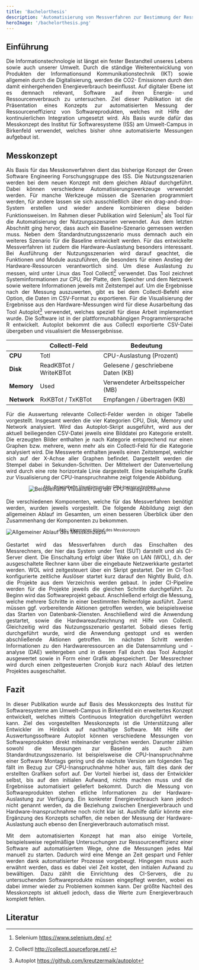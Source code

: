```yaml
---
title: 'Bachelorthesis'
description: 'Automatisierung von Messverfahren zur Bestimmung der Ressourceneffizienz von Software mittels Continuous Integration'
heroImage: '/bachelorthesis.png'
---
```


## Einführung

Die Informationstechnologie ist längst ein fester Bestandteil unseres Lebens sowie
auch unserer Umwelt. Durch die ständige Weiterentwicklung von Produkten der Informationsund Kommunikationstechnik (IKT) sowie allgemein durch die Digitalisierung, werden die CO2-
Emissionen durch den damit einhergehenden Energieverbrauch beeinflusst. Auf digitaler Ebene ist es
demnach relevant, Software auf ihren Energie- und Ressourcenverbrauch zu untersuchen. Ziel dieser
Publikation ist die Präsentation eines Konzepts zur automatisierten Messung der Ressourceneffizienz
von Softwareprodukten, welches mit Hilfe der kontinuierlichen Integration umgesetzt wird. Als
Basis wurde dafür das Messkonzept des Institut für Softwaresysteme (ISS) am Umwelt-Campus
in Birkenfeld verwendet, welches bisher ohne automatisierte Messungen aufgebaut ist.

## Messkonzept

Als Basis für das Messkonverfahren dient das bisherige Konzept der Green Software Engineering Forschungsgruppe des ISS. 
Die Nutzungsszenarien werden bei dem neuen Konzept mit dem gleichen Ablauf durchgeführt. 
Dabei können verschiedene Automatisierungswerkzeuge verwendet werden. Für manche Werkzeuge müssen die Szenarien programmiert
werden, für andere lassen sie sich ausschließlich über ein drag-and-drop-System erstellen und
wieder andere kombinieren diese beiden Funktionsweisen. Im Rahmen dieser Publikation wird Selenium[^Selenium] als Tool für die 
Automatisierung der Nutzungsszenarien verwendet. 
Aus dem letzten Abschnitt ging hervor, dass auch ein Baseline-Szenario
gemessen werden muss. Neben dem Standardnutzungsszenario muss demnach auch ein
weiteres Szenario für die Baseline entwickelt werden.
Für das entwickelte Messverfahren ist zudem die Hardware-Auslastung besonders interessant.
Bei Ausführung der Nutzungsszenarien wird darauf geachtet, die Funktionen und Module
auszuführen, die besonders für einen Anstieg der Hardware-Ressourcen verantwortlich sind.
Um diese Auslastung zu messen, wird unter Linux das Tool Collectl[^Collectl] verwendet. Das
Tool zeichnet Systeminformationen zur CPU, der Platte, dem Speicher und dem Netzwerk
sowie weitere Informationen jeweils mit Zeitstempel auf. Um die Ergebnisse nach
der Messung auszuwerten, gibt es bei dem Collectl-Befehl eine Option, die Daten im
CSV-Format zu exportieren.
Für die Visualisierung der Ergebnisse aus den Hardware-Messungen wird für diese Ausarbeitung das Tool Autoplot[^Autoplot] verwendet, welches
speziell für diese Arbeit implementiert wurde. Die Software ist in der plattformunabhängigen Programmiersprache R entwickelt. 
Autoplot bekommt die aus Collectl exportierte CSV-Datei übergeben und visualisiert die Messergebnisse.

|               | Collectl-Feld          | Bedeutung                          |
|---------------|------------------------|------------------------------------|
| <b>CPU<b>     | Totl                   | CPU-Auslastung (Prozent)           |
| <b>Disk<b>    | ReadKBTot / WriteKBTot | Gelesene / geschriebene Daten (KB) |
| <b>Memory<b>  | Used                   | Verwendeter Arbeitsspeicher (MB)   |
| <b>Network<b> | RxKBTot / TxKBTot      | Empfangen / übertragen (KB)        |

Für die Auswertung relevante Collectl-Felder werden in obiger Tabelle vorgestellt. Insgesamt
werden die vier Kategorien CPU, Disk, Memory und Network analysiert. Wird das Autoplot-Skript ausgeführt, 
wird aus der aktuell beiliegenden CSV-Datei jeweils eine Bilddatei
pro Kategorie erstellt. Die erzeugten Bilder enthalten je nach Kategorie entsprechend nur
einen Graphen bzw. mehrere, wenn mehr als ein Collectl-Feld für die Kategorie analysiert
wird. Die Messwerte enthalten jeweils einen Zeitstempel, welcher sich auf der X-Achse
aller Graphen befindet. Dargestellt werden die Stempel dabei in Sekunden-Schritten. Der
Mittelwert der Datenverteilung wird durch eine rote horizontale Linie dargestellt. Eine
beispielhafte Grafik zur Visualisierung der CPU-Inanspruchnahme zeigt folgende Abbildung.

<div style="box-shadow: var(--box-shadow--light);margin-inline:auto;text-align:center;border-radius:2%">
    <img src="/projects/CPU.png" alt="Beispielhafte Visualisierung der CPU-Inanspruchnahme">
    <p style="padding-bottom:10px;margin-top:-20px;font-size: 75%;text-align:center;">Abb.: Beispielhafte Visualisierung der CPU-Inanspruchnahme</p>
</div>

Die verschiedenen Komponenten, welche für das Messverfahren benötigt werden, wurden jeweils vorgestellt. 
Die folgende Abbildung zeigt den allgemeinen Ablauf im Gesamten, um einen besseren Überblick über den Zusammenhang der Komponenten zu bekommen.

<div style="box-shadow: var(--box-shadow--light);margin-inline:auto;border-radius:2%">
    <img src="/projects/Automated_CI_Ablauf.png" alt="Allgemeiner Ablauf des Messkonzepts">
    <p style="padding-bottom:10px;margin-top:-20px;font-size: 75%;text-align:center;">Abb.: Allgemeiner Ablauf des Messkonzepts</p>
</div>

Gestartet wird das Messverfahren durch das Einschalten des Messrechners, der hier das System under Test (SUT)
darstellt und als CI-Server dient. Die Einschaltung erfolgt über Wake on LAN (WOL), d.h. der
ausgeschaltete Rechner kann über die eingebaute Netzwerkkarte gestartet werden. WOL wird
zeitgesteuert über ein Skript gestartet. Der im CI-Tool konfigurierte zeitliche Auslöser startet
kurz darauf den Nightly Build, d.h. die Projekte aus dem Verzeichnis werden gebaut. In jeder
CI-Pipeline werden für die Projekte jeweils die gleichen Schritte durchgeführt. Zu Beginn
wird das Softwareprojekt gebaut. Anschließend erfolgt die Messung, welche mehrere Schritte
in einer bestimmten Reihenfolge ausführt. Zuerst müssen ggf. vorbereitende Aktionen
getroffen werden, wie beispielsweise das Starten von Datenbank-Diensten. Anschließend
wird die Anwendung gestartet, sowie die Hardwareaufzeichnung mit Hilfe von Collectl.
Gleichzeitig wird das Nutzungsszenario gestartet. Sobald dieses fertig durchgeführt wurde,
wird die Anwendung gestoppt und es werden abschließende Aktionen getroffen. Im nächsten
Schritt werden Informationen zu den Hardwareressourcen an die Datensammlung und -analyse (DAE) weitergeben und in
diesem Fall durch das Tool Autoplot ausgewertet sowie in Form einer Grafik abgespeichert.
Der Messrechner wird durch einen zeitgesteuerten Cronjob kurz nach Ablauf des letzten
Projektes ausgeschaltet.

## Fazit

In dieser Publikation wurde auf Basis des Messkonzepts des Institut für Softwaresysteme
am Umwelt-Campus in Birkenfeld ein erweitertes Konzept entwickelt, welches mittels
Continuous Integration durchgeführt werden kann. Ziel des vorgestellten Messkonzepts
ist die Unterstützung aller Entwickler im Hinblick auf nachhaltige Software. Mit Hilfe der
Auswertungssoftware Autoplot können verschiedene Messungen von Softwareprodukten
direkt miteinander verglichen werden. Darunter zählen sowohl die Messungen zur Baseline
als auch zum Standardnutzungsszenario. Ist beispielsweise die CPU-Inanspruchnahme
einer Software Montags gering und die nächste Version am folgenden Tag fällt im Bezug
zur CPU-Inanspruchnahme höher aus, fällt dies dank der erstellten Grafiken sofort auf.
Der Vorteil hierbei ist, dass der Entwickler selbst, bis auf den initialen Aufwand, nichts
machen muss und die Ergebnisse automatisiert geliefert bekommt. Durch die Messung
von Softwareprodukten stehen etliche Informationen zu der Hardware-Auslastung zur
Verfügung. Ein konkreter Energieverbrauch kann jedoch nicht genannt werden, da die
Beziehung zwischen Energieverbrauch und Hardware-Inanspruchnahme noch nicht klar ist.
Aushilfe dafür könnte eine Ergänzung des Konzepts schaffen, die neben der Messung der
Hardware-Auslastung auch ebenso den Energieverbrauch automatisch misst.

Mit dem automatisierten Konzept hat man also einige Vorteile, beispielsweise regelmäßige
Untersuchungen zur Ressourceneffizienz einer Software auf automatisiertem Wege, ohne
die Messungen jedes Mal manuell zu starten. Dadurch wird eine Menge an Zeit gespart
und Fehler werden dank automatisierter Prozesse vorgebeugt. Hingegen muss auch erwähnt
werden, dass es dabei viel Zeit kostet, den initialen Aufwand zu bewältigen. Dazu zählt die Einrichtung des CI-Servers, 
die zu untersuchenden Softwareprodukte müssen eingepflegt
werden, wobei es dabei immer wieder zu Problemen kommen kann. Der größte Nachteil
des Messkonzepts ist aktuell jedoch, dass die Werte zum Energieverbrauch komplett fehlen.

## Literatur

[^Selenium]: Selenium https://www.selenium.dev/.
[^Collectl]: Collectl http://collectl.sourceforge.net/.
[^Autoplot]: Autoplot https://github.com/kreutzermaik/autoplot


<style>
    p {
        text-align: justify;
    }
</style>